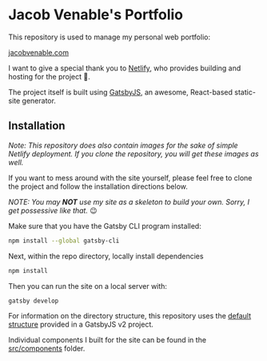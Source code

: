 # Jacob Venable's Portfolio

This repository is used to manage my personal web portfolio:


[jacobvenable.com](https://www.jacobvenable.com/)

I want to give a special thank you to [Netlify](https://www.netlify.com/), who provides building and hosting for the project 🎉.

The project itself is built using [GatsbyJS](https://www.gatsbyjs.org/), an awesome, React-based static-site generator.

## Installation

*Note: This repository does also contain images for the sake of simple Netlify deployment. If you clone the repository, you will get these images as well.*

If you want to mess around with the site yourself, please feel free to clone the project and follow the installation directions below.

*NOTE: You may __NOT__ use my site as a skeleton to build your own. Sorry, I get possessive like that.* 😉

Make sure that you have the Gatsby CLI program installed:
```sh
npm install --global gatsby-cli
```

Next, within the repo directory, locally install dependencies
```sh
npm install
```

Then you can run the site on a local server with:
```sh
gatsby develop
```

For information on the directory structure, this repository uses the [default structure](https://www.gatsbyjs.org/docs/gatsby-project-structure/) provided in a GatsbyJS v2 project.

Individual components I built for the site can be found in the [src/components](https://github.com/jacobvenable/portfolio-gatsby/tree/master/src/components) folder.
